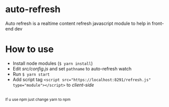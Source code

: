 # auto-refresh
Auto refresh is a realtime content refresh javascript module to help in front-end dev

# How to use
- Install node modules (`$ yarn install`)
- Edit *src/config.js* and set `pathname` to auto-refresh watch
- Run `$ yarn start`
- Add script tag `<script src="https://localhost:8291/refresh.js" type="module"></script>` to *client-side*

<br>
<small>If u use npm just change yarn to npm</small>
